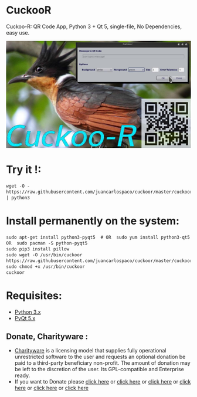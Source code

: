CuckooR
=======

Cuckoo-R: QR Code App, Python 3 + Qt 5, single-file, No Dependencies, easy use.


![screenshot](https://raw.githubusercontent.com/juancarlospaco/cuckoor/master/temp.jpg)


# Try it !:

```
wget -O - https://raw.githubusercontent.com/juancarlospaco/cuckoor/master/cuckoor.py | python3
```

# Install permanently on the system:

```
sudo apt-get install python3-pyqt5  # OR  sudo yum install python3-qt5  OR  sudo pacman -S python-pyqt5
sudo pip3 install pillow
sudo wget -O /usr/bin/cuckoor https://raw.githubusercontent.com/juancarlospaco/cuckoor/master/cuckoor.py
sudo chmod +x /usr/bin/cuckoor
cuckoor
```

# Requisites:

- [Python 3.x](https://www.python.org "Python Homepage")
- [PyQt 5.x](http://www.riverbankcomputing.co.uk/software/pyqt/download5 "PyQt5 Homepage")


Donate, Charityware :
---------------------

- [Charityware](https://en.wikipedia.org/wiki/Donationware) is a licensing model that supplies fully operational unrestricted software to the user and requests an optional donation be paid to a third-party beneficiary non-profit. The amount of donation may be left to the discretion of the user. Its GPL-compatible and Enterprise ready.
- If you want to Donate please [click here](http://www.icrc.org/eng/donations/index.jsp) or [click here](http://www.atheistalliance.org/support-aai/donate) or [click here](http://www.msf.org/donate) or [click here](http://richarddawkins.net/) or [click here](http://www.supportunicef.org/) or [click here](http://www.amnesty.org/en/donate)
